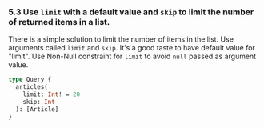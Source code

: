 ### <a name="rule-5.3"></a> 5.3 Use `limit` with a default value and `skip` to limit the number of returned items in a list.

There is a simple solution to limit the number of items in the list. Use arguments called `limit` and `skip`. It's a good taste to have default value for "limit". Use Non-Null constraint for `limit` to avoid `null` passed as argument value.

```graphql
type Query {
  articles(
    limit: Int! = 20
    skip: Int
  ): [Article]
}
```
